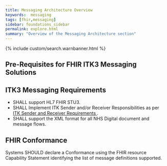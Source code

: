 ```yaml
---
title: Messaging Architecture Overview
keywords:  messaging
tags: [fhir,messaging]
sidebar: foundations_sidebar
permalink: explore.html
summary: "Overview of the Messaging Architecture section"
---
```


{% include custom/search.warnbanner.html %}

## Pre-Requisites for FHIR ITK3 Messaging Solutions ##

## ITK3 Messaging Requirements ##

- SHALL support HL7 FHIR STU3.
- SHALL Implement ITK Sender and/or Receiver Responsibilities as per [ITK Sender and Receiver Requirements ](explore_snd&rec_req.html).
- SHALL support the XML format for all NHS Digital document and message flows.

## FHIR Conformance ##

Systems SHOULD declare a Conformance using the FHIR resource Capability Statement identifying the list of message definitions supported.

